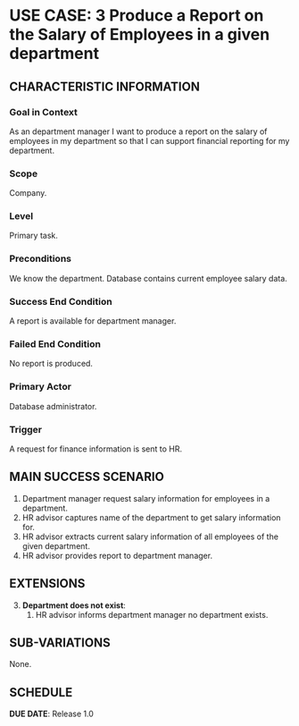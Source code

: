 # USE CASE: 3 Produce a Report on the Salary of Employees in a given department

## CHARACTERISTIC INFORMATION

### Goal in Context

As an department manager I want to produce a report on the salary of employees in my department so that I can support financial reporting for my department.

### Scope

Company.

### Level

Primary task.

### Preconditions

We know the department.  Database contains current employee salary data.

### Success End Condition

A report is available for department manager.

### Failed End Condition

No report is produced.

### Primary Actor

Database administrator.

### Trigger

A request for finance information is sent to HR.

## MAIN SUCCESS SCENARIO

1. Department manager request salary information for employees in a department.
2. HR advisor captures name of the department to get salary information for.
3. HR advisor extracts current salary information of all employees of the given department.
4. HR advisor provides report to department manager.

## EXTENSIONS

3. **Department does not exist**:
    1. HR advisor informs department manager no department exists.

## SUB-VARIATIONS

None.

## SCHEDULE

**DUE DATE**: Release 1.0